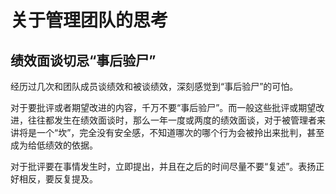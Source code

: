 # 关于管理团队的思考

## 绩效面谈切忌“事后验尸”

经历过几次和团队成员谈绩效和被谈绩效，深刻感觉到“事后验尸”的可怕。

对于要批评或者期望改进的内容，千万不要“事后验尸”。而一般这些批评或期望改进，往往都发生在绩效面谈时，那么一年一度或两度的绩效面谈，对于被管理者来讲将是一个“坎”，完全没有安全感，不知道哪次的哪个行为会被拎出来批判，甚至成为给低绩效的依据。

对于批评要在事情发生时，立即提出，并且在之后的时间尽量不要“复述”。表扬正好相反，要反复提及。

